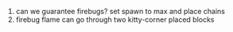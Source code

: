 1. can we guarantee firebugs? set spawn to max and place chains
1. firebug flame can go through two kitty-corner placed blocks
